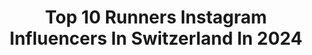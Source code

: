 ---
title: Top 10 Runners Instagram Influencers In Switzerland In 2024
description: >-
  Find top runners Instagram influencers in Switzerland in 2024. Most popular hashtags: #running #runnersofinstagram #runners.
platform: Instagram
hits: 18
text_top: Identify the best Instagram accounts on inBeat.
text_bottom: Our search engine has 18 Instagram influencers like this in Switzerland for you to pitch.
profiles:
  - username: "lenkavacval"
    fullname: >-
      Lenka Poláčková
    bio: >-
      VER SVOJEJ CESTE EVEREST no OX summiter ⛰ actress & TV host ultra trail runner 2100km Via Alpina(2023) 880km Peru 1000km Colorado KOCÚR V SVETRI ⬇️
    location: "Switzerland"
    followers: 155971
    engagement: 616
    commentsToLikes: 0.010823
    id: ck14guzrh75xf0i195ws2lc8o
    verified: true
    hashtags: "#najdemodvahu, #slovensko, #mixa, #mixalabsserums"
  - username: "gipfelistuermer"
    fullname: >-
      Timo
    bio: >-
      A Runner's Heart That Beats for Mountains 🇨🇭 esa Trailrunning Guide ☁️ Coach x Ambassador @on ⏱️ Creator @garmin_beatyesterday
    location: "Switzerland"
    followers: 10211
    engagement: 617
    commentsToLikes: 0.019814
    id: ckf5w8na6r91s0j233rlrfoua
    verified: false
    hashtags: "#stmoritzruns, #runonclouds, #beatyesterday, #onrunning"
  - username: "rabina17"
    fullname: >-
      Peter Lewis
    bio: >-
      Swiss Aviation Photographer, Trail Runner, CrossFitter, Canadian Football League fan, Alpine Yeti & vegan
    location: "Switzerland"
    followers: 8968
    engagement: 1732
    commentsToLikes: 0.011752
    id: ck0u9g1me9obw0i197dl4ob56
    verified: false
    hashtags: ""
  - username: "prorunner71"
    fullname: >-
      Gionatan Paglialunga
    bio: >-
      ▪️Owner @optimaautomobile ▪️1971 Plymouth Road Runner „PRO RUNNER“ ▪️1970 Plymouth Duster #prorunner71
    location: "Switzerland"
    followers: 6178
    engagement: 971
    commentsToLikes: 0.016088
    id: ckap2t2b6072y0i781pa8w3ds
    verified: false
    hashtags: "#lowlife, #dfccustoms, #mopar, #dodgedartcustom"
  - username: "regamey_wildlife_photographer"
    fullname: >-
      Julien Regamey
    bio: >-
      Africa Geographic photographer of the year 2020 Runner-up Safaris Guide Kruger National Park
    location: "Switzerland"
    followers: 24570
    engagement: 204
    commentsToLikes: 0.020348
    id: ck6u85qfapl7y0j71j3kehfpo
    verified: false
    hashtags: "#krugernationalpark, #l4l, #travelphotography, #krugerpark"
  - username: "thesportyblonde"
    fullname: >-
      Camille Chenaux
    bio: >-
      🇨🇭🥉🥈🥈 Swiss ATHLETE ⬇️ 💻 ⭐️ PhD Agency @joydisrl
    location: "Switzerland"
    followers: 100216
    engagement: 591
    commentsToLikes: 0.028635
    id: ck0u2nivr0hib0i19j9b8py17
    verified: false
    hashtags: "#fitfam, #nevergiveup, #hardwork, #motivation"
  - username: "premekvida"
    fullname: >-
      Přemysl Vida
    bio: >-
      Proud father👧👧 @mujzivotseliamadlen #vidovicz ▪️Runner👟jiz50RUN 3:32▪️Coach 🏂🇨🇿 ▪️Ambassador: ON RUNNING,2XU,TOP4RUNNIG, PEAK DESIGN,THULE,Běhej🌲
    location: "Switzerland"
    followers: 17371
    engagement: 192
    commentsToLikes: 0.022526
    id: ck5cezcuum0n10i11xptyuim6
    verified: false
    hashtags: "#welovenature, #spoluprace, #runningtime, #behej"
  - username: "janvberkel"
    fullname: >-
      Jan van Berkel
    bio: >-
      Winner Ironman Switzerland 2018 & 2019 Swiss Ironman Record Holder: 7:48.40 11th at Ironman Hawaii World Championship 2019
    location: "Switzerland"
    followers: 10893
    engagement: 670
    commentsToLikes: 0.020003
    id: ck15q8et61l650i19tq6ickfk
    verified: false
    hashtags: "#tbt, #squadonamission, #energylab, #ironmantraining"
  - username: "annikahorn"
    fullname: >-
      Annika Horn
    bio: >-
      From 🇿🇦🇳🇿🇨🇭 @MikeHornExplorer's daughter and #1 fan 😎 @HornMedia founder w/ sibling @JessicaaHorn 👯 @Roxy girl 👙 Catherine Horn 💖
    location: "Switzerland"
    followers: 41908
    engagement: 498
    commentsToLikes: 0.014102
    id: ck0u6rhbn2py40i19jsy9aj59
    verified: false
    hashtags: "#running, #switzerland, #runnersdelights, #bubbles"
  - username: "leasprunger"
    fullname: >-
      Lea Sprunger
    bio: >-
      🇨🇭 400m hurdles - 3x Olympian Double European champion & Two times world Top 5 Swiss record holder 400mH, 400 @smove.ch
    location: "Switzerland"
    followers: 30932
    engagement: 849
    commentsToLikes: 0.015370
    id: ck0vzvlz4b41y0i195aq5vfp8
    verified: false
    hashtags: "#onestepcloser, #workhardinsilence, #letsuccessmakethenoise, #proud"
---
